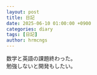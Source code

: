 ```yaml
---
layout: post
title: 日記
date: 2025-06-10 01:00:00 +0900
categories: diary
tags: [日記]
author: hrmcngs
---
```

数学と英語の課題終わった。  
勉強しないと開発もしたい。  
